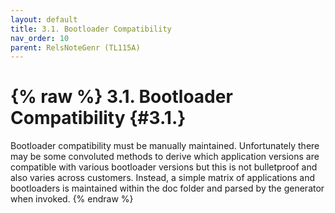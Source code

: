 ```yaml
---
layout: default
title: 3.1. Bootloader Compatibility
nav_order: 10
parent: RelsNoteGenr (TL115A)
---
```

{% raw %}
3.1. Bootloader Compatibility                                                                                    {#3.1.}
========================================================================================================================
Bootloader compatibility must be manually maintained.  Unfortunately there may be some convoluted methods to derive
which application versions are compatible with various bootloader versions but this is not bulletproof and also varies
across customers.  Instead, a simple matrix of applications and bootloaders is maintained within the doc folder and
parsed by the generator when invoked.
{% endraw %}